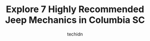 ---
layout: ampstory
image: https://images.unsplash.com/photo-1494363247633-927487612591?ixlib=rb-4.0.3&ixid=MnwxMjA3fDB8MHxwaG90by1wYWdlfHx8fGVufDB8fHx8&auto=format&fit=crop&w=640&h=853&q=80
author: techidn
featured: false
description: Trust your vehicles maintenance and repairs to the 7 best Jeep Mechanic in Columbia SC, USA. With their extensive experience, cutting-edge technology, and commitment to customer satisfactio
title: Explore 7 Highly Recommended Jeep Mechanics in Columbia SC
cover:
   title: Explore 7 Highly Recommended Jeep Mechanics in Columbia SC
   subtitle: Rickpate
   background: https://images.unsplash.com/photo-1494363247633-927487612591?ixlib=rb-4.0.3&ixid=MnwxMjA3fDB8MHxwaG90by1wYWdlfHx8fGVufDB8fHx8&auto=format&fit=crop&w=640&h=853&q=80

pages: 
 - layout: thirds
   top: <h1>#1 Scotts Auto Repair LLC</h1>
   bottom: "<p>This is by far the best mechanic in town! I was in desperate need of a mechanic asap; as in picked my Jeep up from one mechanic and had a friend following me that thank G</p>"
   background: https://www.knot35.com/toplist/wp-content/uploads/2023/06/best-jeep-mechanic-1-in-columbia-sc-1685833764.jpeg
   backgroundblur: true
 - layout: thirds
   top: <h1>#2 Broad River Auto Repair</h1>
   bottom: "<p>3931 Broad River Rd # B, Columbia, SC 29210, United States</p>"
   background: https://www.knot35.com/toplist/wp-content/uploads/2023/06/best-jeep-mechanic-2-in-columbia-sc-1685833764.jpeg
   cta:
      link: https://www.knot35.com/toplist/explore-7-highly-recommended-jeep-mechanics-in-columbia-sc/
      text: Explore 7 Highly Recommended Jeep Mechanics in Columbia SC
 - layout: thirds
   top: <h1>#3 Palmetto Auto Service</h1>
   bottom: "<p>1201 Broad River Rd, Columbia, SC 29210, United States</p>"
   background: https://www.knot35.com/toplist/wp-content/uploads/2023/06/best-jeep-mechanic-3-in-columbia-sc-1685833765.jpeg
   cta:
      link: https://www.knot35.com/toplist/explore-7-highly-recommended-jeep-mechanics-in-columbia-sc/
      text: Explore 7 Highly Recommended Jeep Mechanics in Columbia SC
 - layout: thirds
   top: <h1>#4 Sanfords Automotive Service</h1>
   bottom: "<p>7917 Wilson Blvd, Columbia, SC 29203, United States</p>"
   background: https://images.unsplash.com/photo-1597773150796-e5c14ebecbf5?ixlib=rb-4.0.3&ixid=MnwxMjA3fDB8MHxwaG90by1wYWdlfHx8fGVufDB8fHx8&auto=format&fit=crop&w=640&h=853&q=80
   cta:
      link: https://www.knot35.com/toplist/explore-7-highly-recommended-jeep-mechanics-in-columbia-sc/
      text: Explore 7 Highly Recommended Jeep Mechanics in Columbia SC
 - layout: thirds
   top: <h1>#5 Rushing Automotive</h1>
   bottom: "<p>3933 Broad River Rd, Columbia, SC 29210, United States</p>"
   background: https://images.unsplash.com/photo-1561679660-d00ee1e0dc8e?ixlib=rb-4.0.3&ixid=MnwxMjA3fDB8MHxwaG90by1wYWdlfHx8fGVufDB8fHx8&auto=format&fit=crop&w=640&h=853&q=80
   cta:
      link: https://www.knot35.com/toplist/explore-7-highly-recommended-jeep-mechanics-in-columbia-sc/
      text: Explore 7 Highly Recommended Jeep Mechanics in Columbia SC
 - layout: thirds
   top: <h1>#6 Zeagler Auto Service Inc</h1>
   bottom: "<p>1340 Rosewood Dr, Columbia, SC 29201, United States</p>"
   background: https://images.unsplash.com/photo-1484589065579-248aad0d8b13?ixlib=rb-4.0.3&ixid=MnwxMjA3fDB8MHxwaG90by1wYWdlfHx8fGVufDB8fHx8&auto=format&fit=crop&w=640&h=853&q=80
   cta:
      link: https://www.knot35.com/toplist/explore-7-highly-recommended-jeep-mechanics-in-columbia-sc/
      text: Explore 7 Highly Recommended Jeep Mechanics in Columbia SC
 - layout: thirds
   top: <h1>#7 3 Man Auto Service</h1>
   bottom: "<p>1238 Bluff Rd, Columbia, SC 29201, United States</p>"
   background: https://images.unsplash.com/photo-1488554378835-f7acf46e6c98?ixlib=rb-4.0.3&ixid=MnwxMjA3fDB8MHxwaG90by1wYWdlfHx8fGVufDB8fHx8&auto=format&fit=crop&w=640&h=853&q=80
   cta:
      link: https://www.knot35.com/toplist/explore-7-highly-recommended-jeep-mechanics-in-columbia-sc/
      text: Explore 7 Highly Recommended Jeep Mechanics in Columbia SC
 - layout: thirds
   middle: Continue reading...
   background: https://images.unsplash.com/photo-1533998839656-76f5e4b2bccb?ixlib=rb-4.0.3&ixid=MnwxMjA3fDB8MHxwaG90by1wYWdlfHx8fGVufDB8fHx8&auto=format&fit=crop&w=640&h=853&q=80
   cta:
      link: https://www.knot35.com/toplist/explore-7-highly-recommended-jeep-mechanics-in-columbia-sc/
      text: Explore 7 Highly Recommended Jeep Mechanics in Columbia SC
      
---